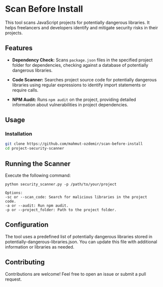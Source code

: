  # Scan Before Install

This tool scans JavaScript projects for potentially dangerous libraries. It helps freelancers and developers identify and mitigate security risks in their projects.

## Features

- **Dependency Check:** Scans `package.json` files in the specified project folder for dependencies, checking against a database of potentially dangerous libraries.

- **Code Scanner:** Searches project source code for potentially dangerous libraries using regular expressions to identify import statements or require calls.

- **NPM Audit:** Runs `npm audit` on the project, providing detailed information about vulnerabilities in project dependencies.

## Usage

### Installation

```bash
git clone https://github.com/mahmut-ozdemir/scan-before-install
cd project-security-scanner
```

## Running the Scanner

Execute the following command:

```
python security_scanner.py -p /path/to/your/project
```
```
Options:
-sc or --scan_code: Search for malicious libraries in the project code.
-a or --audit: Run npm audit.
-p or --project_folder: Path to the project folder.
```

## Configuration

The tool uses a predefined list of potentially dangerous libraries stored in potentially-dangerous-libraries.json. You can update this file with additional information or libraries as needed.

## Contributing

Contributions are welcome! Feel free to open an issue or submit a pull request.
